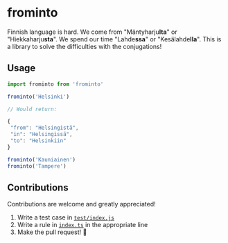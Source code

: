 # frominto

Finnish language is hard. We come from "Mäntyharju**lta**" or "Hiekkaharju**sta**".
We spend our time "Lahde**ssa**" or "Kesälahde**lla**". This is a library to solve the difficulties with the conjugations!

## Usage

```javascript
import frominto from 'frominto'

frominto('Helsinki')

// Would return:

{
 "from": "Helsingistä",
 "in": "Helsingissä",
 "to": "Helsinkiin"
}

frominto('Kauniainen')
frominto('Tampere')
```

## Contributions

Contributions are welcome and greatly appreciated!

1. Write a test case in [`test/index.js`](test/index.js)
2. Write a rule in [`index.ts`]() in the appropriate line
3. Make the pull request! :muscle:
